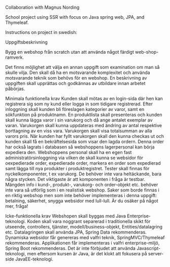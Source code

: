 Collaboration with Magnus Nording

School project using SSR with focus on Java spring web, JPA, and Thymeleaf.

Instructions on project in swedish:


Uppgiftsbeskrivning

Bygg en webshop från scratch utan att använda något färdigt web-shop-ramverk.

Det finns möjlighet att välja en annan uppgift som examination om man så skulle vilja. Den skall då ha en motsvarande komplexitet och använda motsvarande teknik som behövs för en webshop. En beskrivning av uppgiften skall upprättas och godkännas av utbildare innan arbetet påbörjas.


Minimala funktionella krav
Kunden skall mötas av en login-sida där hen kan registrera sig som ny kund eller logga in som tidigare registrerad.
Efter inloggning skall kunden bli föreslagen kategorier av varor, samt en sökfunktion på produktnamn.
En produktlista skall presenteras och kunden skall kunna lägga varor i sin varukorg och då ange antalet exemplar av varan.
Varukorgen skall kunna uppdateras med ändring av antal respektive borttagning av en viss vara. Varukorgen skall visa totalsumman av alla varors pris.
När kunden har fyllt varukorgen skall den kunna checkas ut och kunden skall få en bekräftelsesida som visar den lagda ordern. Denna order har också lagrats i databasen så webshoppens lagerpersonal kan börja expediera den.
Webshoppens personal skall ha en egen fast administratörsinloggning via vilken de skall kunna se websidor för oexpedierade order, expedierade order, markera en order som expedierad samt lägga till nya produkter i produktregistret.
Tester skall finnas för nyckelkomponenter, t ex varukorg. De behöver inte vara heltäckande, bara några stycken. Det viktigaste är att komponenten i fråga är testbar.
Mängden info i kund-, produkt-, varukorg- och order-objekt etc. behöver inte vara så utförlig som i en realistisk webshop.
Saker som borde finnas i en riktig webshop men som inte behöver implementeras i denna uppgift: betalning, säkerhet, snygga websidor med lull-lull. Är du osäker på något mer, fråga!


Icke-funktionella krav
Webshopen skall byggas med Java Enterprise-teknologi.
Koden skall vara noggrant separerad i traditionella skikt för utseende, controllers, tjänster, modell/business-objekt, Entities/datalagring etc.
Datalagringen skall använda JPA, Spring Data rekommenderas.
Dynamiska websidor får genereras med valfri teknik, SpringMVC/Thymeleaf rekommenderas.
Applikationen får implementeras i valfri enterprise-miljö, Spring Boot rekommenderas.
Det är inte förbjudet att använda Javascript-teknologi, men eftersom kursen är Java, är det klokt att fokusera på server-side JavaEE-teknologi.
